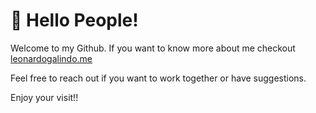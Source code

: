 # 👋 Hello People!
Welcome to my Github. If you want to know more about me checkout [leonardogalindo.me](http://leonardogalindo.me/)

Feel free to reach out if you want to work together or have suggestions.

Enjoy your visit!!
